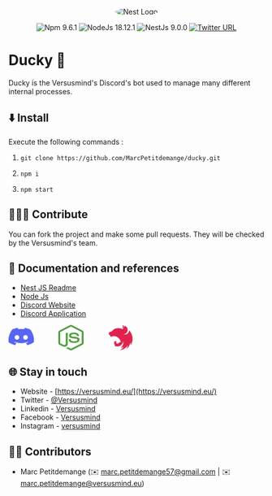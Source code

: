 <p align="center">
    <img src="./resources/DALL·E 2023-03-29 08.16.34 - A robot rubber duck on a blue background in flat design.png" width="200" alt="Nest Logo" style="border-radius:100%" />
</p>

<p align="center">
    <img alt="Npm 9.6.1" src="https://img.shields.io/badge/Npm-9.6.1-blue">
    <img alt="NodeJs 18.12.1" src="https://img.shields.io/badge/NodeJs-18.12.1-green">
    <img alt="NestJs 9.0.0" src="https://img.shields.io/badge/NestJs-9.0.0-red">
    <a href="https://twitter.com/Versusmind"><img alt="Twitter URL" src="https://img.shields.io/twitter/url?label=Tweeter&style=social&url=https%3A%2F%2Ftwitter.com%2FVersusmind"></a>
</p>

# Ducky 🐥

Ducky is the Versusmind's Discord's bot used to manage many different internal processes.

## ⬇️ Install

Execute the following commands :

1. `git clone https://github.com/MarcPetitdemange/ducky.git`

2. `npm i`
  
3. `npm start`


## 👨🏼‍💻 Contribute

You can fork the project and make some pull requests. They will be checked by the Versusmind's team.

## 📄 Documentation and references

* [Nest JS Readme](./README-nest.md)
* [Node Js](https://nodejs.org/en/docs)
* [Discord Website](https://discord.com/)
* [Discord Application](https://discord.com/developers/applications)


<div style="display:flex; width:100%">
      <img src="./resources/Discord.png" width="50" height="50" alt="Discord Logo" />
      <img src="./resources/NodeJs.png" width="50" height="50" alt="Node Js Logo" style="margin-left:3rem;" />
      <img src="./resources/NestJs.png" width="50" height="50" alt="Nest Logo" style="border-radius:100%; margin-left:3rem;" />
</div>

## 🌐 Stay in touch

- Website - [https://versusmind.eu/](https://versusmind.eu/)
- Twitter - [@Versusmind](https://twitter.com/Versusmind)
- Linkedin - [Versusmind](https://www.linkedin.com/company/versusmind/mycompany/)
- Facebook - [Versusmind](https://www.facebook.com/Versusmind/?fref=ts)
- Instagram - [versusmind](https://www.instagram.com/versusmind/)

## 🤟🏼 Contributors

* Marc Petitdemange (✉️ marc.petitdemange57@gmail.com | ✉️ marc.petitdemange@versusmind.eu)